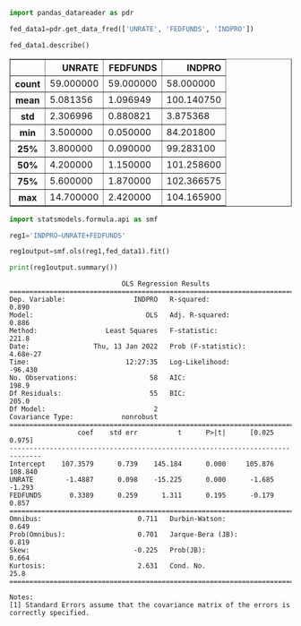 ```python
import pandas_datareader as pdr
```


```python
fed_data1=pdr.get_data_fred(['UNRATE', 'FEDFUNDS', 'INDPRO'])
```


```python
fed_data1.describe()
```




<div>
<style scoped>
    .dataframe tbody tr th:only-of-type {
        vertical-align: middle;
    }

    .dataframe tbody tr th {
        vertical-align: top;
    }

    .dataframe thead th {
        text-align: right;
    }
</style>
<table border="1" class="dataframe">
  <thead>
    <tr style="text-align: right;">
      <th></th>
      <th>UNRATE</th>
      <th>FEDFUNDS</th>
      <th>INDPRO</th>
    </tr>
  </thead>
  <tbody>
    <tr>
      <th>count</th>
      <td>59.000000</td>
      <td>59.000000</td>
      <td>58.000000</td>
    </tr>
    <tr>
      <th>mean</th>
      <td>5.081356</td>
      <td>1.096949</td>
      <td>100.140750</td>
    </tr>
    <tr>
      <th>std</th>
      <td>2.306996</td>
      <td>0.880821</td>
      <td>3.875368</td>
    </tr>
    <tr>
      <th>min</th>
      <td>3.500000</td>
      <td>0.050000</td>
      <td>84.201800</td>
    </tr>
    <tr>
      <th>25%</th>
      <td>3.800000</td>
      <td>0.090000</td>
      <td>99.283100</td>
    </tr>
    <tr>
      <th>50%</th>
      <td>4.200000</td>
      <td>1.150000</td>
      <td>101.258600</td>
    </tr>
    <tr>
      <th>75%</th>
      <td>5.600000</td>
      <td>1.870000</td>
      <td>102.366575</td>
    </tr>
    <tr>
      <th>max</th>
      <td>14.700000</td>
      <td>2.420000</td>
      <td>104.165900</td>
    </tr>
  </tbody>
</table>
</div>




```python
import statsmodels.formula.api as smf
```


```python
reg1='INDPRO~UNRATE+FEDFUNDS'
```


```python
reg1output=smf.ols(reg1,fed_data1).fit()
```


```python
print(reg1output.summary())
```

                                OLS Regression Results                            
    ==============================================================================
    Dep. Variable:                 INDPRO   R-squared:                       0.890
    Model:                            OLS   Adj. R-squared:                  0.886
    Method:                 Least Squares   F-statistic:                     221.8
    Date:                Thu, 13 Jan 2022   Prob (F-statistic):           4.68e-27
    Time:                        12:27:35   Log-Likelihood:                -96.430
    No. Observations:                  58   AIC:                             198.9
    Df Residuals:                      55   BIC:                             205.0
    Df Model:                           2                                         
    Covariance Type:            nonrobust                                         
    ==============================================================================
                     coef    std err          t      P>|t|      [0.025      0.975]
    ------------------------------------------------------------------------------
    Intercept    107.3579      0.739    145.184      0.000     105.876     108.840
    UNRATE        -1.4887      0.098    -15.225      0.000      -1.685      -1.293
    FEDFUNDS       0.3389      0.259      1.311      0.195      -0.179       0.857
    ==============================================================================
    Omnibus:                        0.711   Durbin-Watson:                   0.649
    Prob(Omnibus):                  0.701   Jarque-Bera (JB):                0.819
    Skew:                          -0.225   Prob(JB):                        0.664
    Kurtosis:                       2.631   Cond. No.                         25.8
    ==============================================================================
    
    Notes:
    [1] Standard Errors assume that the covariance matrix of the errors is correctly specified.
    


```python

```
